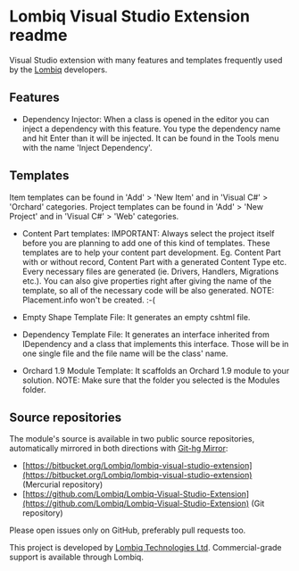 # Lombiq Visual Studio Extension readme



Visual Studio extension with many features and templates frequently used by the [Lombiq](http://lombiq.com/) developers.


## Features

* Dependency Injector: When a class is opened in the editor you can inject a dependency with this feature. You type the dependency name and hit Enter than it will be injected. It can be found in the Tools menu with the name 'Inject Dependency'.


## Templates

Item templates can be found in 'Add' > 'New Item' and in 'Visual C#' > 'Orchard' categories. Project templates can be found in 'Add' > 'New Project' and in 'Visual C#' > 'Web' categories.

* Content Part templates: IMPORTANT: Always select the project itself before you are planning to add one of this kind of templates. These templates are to help your content part development. Eg. Content Part with or without record, Content Part with a generated Content Type etc. Every necessary files are generated (ie. Drivers, Handlers, Migrations etc.). You can also give properties right after giving the name of the template, so all of the necessary code will be also generated. NOTE: Placement.info won't be created. :-(

* Empty Shape Template File: It generates an empty cshtml file.

* Dependency Template File: It generates an interface inherited from IDependency and a class that implements this interface. Those will be in one single file and the file name will be the class' name.

* Orchard 1.9 Module Template: It scaffolds an Orchard 1.9 module to your solution. NOTE: Make sure that the folder you selected is the Modules folder.


## Source repositories

The module's source is available in two public source repositories, automatically mirrored in both directions with [Git-hg Mirror](https://githgmirror.com):

- [https://bitbucket.org/Lombiq/lombiq-visual-studio-extension](https://bitbucket.org/Lombiq/lombiq-visual-studio-extension) (Mercurial repository)
- [https://github.com/Lombiq/Lombiq-Visual-Studio-Extension](https://github.com/Lombiq/Lombiq-Visual-Studio-Extension) (Git repository)

Please open issues only on GitHub, preferably pull requests too.

This project is developed by [Lombiq Technologies Ltd](http://lombiq.com/). Commercial-grade support is available through Lombiq.